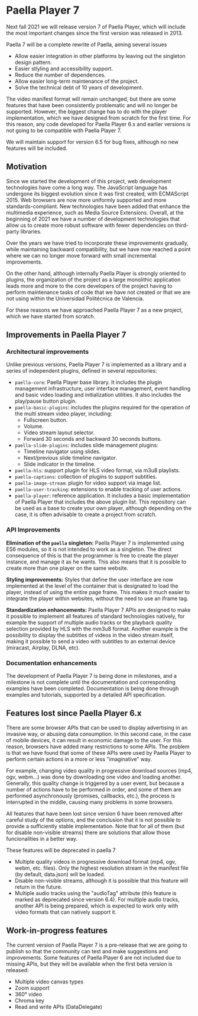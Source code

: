 # Paella Player 7

Next fall 2021 we will release version 7 of Paella Player, which will include the most important changes since the first version was released in 2013.

Paella 7 will be a complete rewrite of Paella, aiming several issues

- Allow easier integration in other platforms by leaving out the singleton design pattern.
- Easier stlyling and accessibility support.
- Reduce the number of dependences.
- Allow easier long-term maintenance of the project.
- Solve the technical debt of 10 years of development.

The video manifest format will remain unchanged, but there are some features that have been consistently problematic and will no longer be supported. However, the biggest change has to do with the player implementation, which we have designed from scratch for the first time. For this reason, any code developed for Paella Player 6.x and earlier versions is not going to be compatible with Paella Player 7. 

We will maintain support for version 6.5 for bug fixes, although no new features will be included.

## Motivation

Since we started the development of this project, web development technologies have come a long way. The JavaScript language has undergone its biggest evolution since it was first created, with ECMAScript 2015. Web browsers are now more uniformly supported and more standards-compliant. New technologies have been added that enhance the multimedia experience, such as Media Source Extensions. Overall, at the beginning of 2021 we have a number of development technologies that allow us to create more robust software with fewer dependencies on third-party libraries.

Over the years we have tried to incorporate these improvements gradually, while maintaining backward compatibility, but we have now reached a point where we can no longer move forward with small incremental improvements.

On the other hand, although internally Paella Player is strongly oriented to plugins, the organization of the project as a large monolithic application leads more and more to the core developers of the project having to perform maintenance tasks of code that we have not created or that we are not using within the Universidad Politécnica de Valencia.

For these reasons we have approached Paella Player 7 as a new project, which we have started from scratch.


## Improvements in Paella Player 7

### Architectural improvements

Unlike previous versions, Paella Player 7 is implemented as a library and a series of independent plugins, defined in several repositories:

- `paella-core`: Paella Player base library. It includes the plugin management infrastructure, user interface management, event handling and basic video loading and initialization utilities. It also includes the play/pause button plugin.
- `paella-basic-plugins`: includes the plugins required for the operation of the multi stream video player, including:
  * Fullscreen button.
  * Volume.
  * Video stream layout selector.
  * Forward 30 seconds and backward 30 seconds buttons.
- `paella-slide-plugins`: includes slide management plugins:
  * Timeline navigator using slides.
  * Next/previous slide timeline navigator.
  * Slide indicator in the timeline.
- `paella-hls`: support plugin for HLS video format, via m3u8 playlists.
- `paella-captions`: collection of plugins to support subtitles.
- `paella-image-stream`: plugin for video support via image list.
- `paella-user-tracking`: extensions to enable tracking of user actions.
- `paella-player`: reference application. It includes a basic implementation of Paella Player that includes the above plugin list. This repository can be used as a base to create your own player, although depending on the case, it is often advisable to create a project from scratch.



### API Improvements

**Elimination of the `paella` singleton:** Paella Player 7 is implemented using ES6 modules, so it is not intended to work as a singleton. The direct consequence of this is that the programmer is free to create the player instance, and manage it as he wants. This also means that it is possible to create more than one player on the same website.

**Styling improvements:** Styles that define the user interface are now implemented at the level of the container that is designated to load the player, instead of using the entire page frame. This makes it much easier to integrate the player within websites, without the need to use an iframe tag.

**Standardization enhancements:** Paella Player 7 APIs are designed to make it possible to implement all features of standard technologies natively, for example the support of multiple audio tracks or the playback quality selection provided by HLS with the mm3u8 format. Another example is the possibility to display the subtitles of videos in the video stream itself, making it possible to send a video with subtitles to an external device (miracast, Airplay, DLNA, etc).



### Documentation enhancements

The development of Paella Player 7 is being done in milestones, and a milestone is not complete until the documentation and corresponding examples have been completed. Documentation is being done through examples and tutorials, supported by a detailed API specification.



## Features lost since Paella Player 6.x

There are some browser APIs that can be used to display advertising in an invasive way, or abusing data consumption. In this second case, in the case of mobile devices, it can result in economic damage to the user. For this reason, browsers have added many restrictions to some APIs. The problem is that we have found that some of these APIs were used by Paella Player to perform certain actions in a more or less "imaginative" way.

For example, changing video quality in progressive download sources (mp4, ogv, webm...) was done by downloading one video and loading another. Generally, this quality change is triggered by a user event, but because a number of actions have to be performed in order, and some of them are performed asynchronously (promises, callbacks, etc.), the process is interrupted in the middle, causing many problems in some browsers.

All features that have been lost since version 6 have been removed after careful study of the options, and the conclusion that it is not possible to provide a sufficiently stable implementation. Note that for all of them (but for disable non-visible streams) there are solutions that allow those funcionalities in a better way.

These features will be deprecated in paella 7
- Multiple quality videos in progressive download format (mp4, ogv, webm, etc. files). Only the highest resolution stream in the manifest file (by default, data.json) will be loaded.
- Disable non-visible streams, although it is possible that this feature will return in the future.
- Multiple audio tracks using the "audioTag" attribute (this feature is marked as deprecated since version 6.4). For multiple audio tracks, another API is being prepared, which is expected to work only with video formats that can natively support it.

## Work-in-progress features 

The current version of Paella Player 7 is a pre-release that we are going to publish so that the community can test and make suggestions and improvements. Some features of Paella Player 6 are not included due to missing APIs, but they will be available when the first beta version is released:

- Multiple video canvas types
- Zoom support
- 360° video
- Chroma key
- Read and write APIs (DataDelegate)

